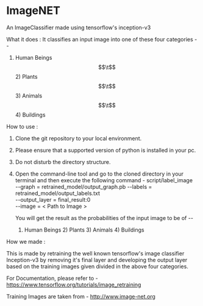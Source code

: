 # ImageNET
An ImageClassifier made using tensorflow's inception-v3

What it does :
It classifies an input image into one of these four categories -- 
1) Human Beings   $$\t$$    2) Plants   $$\t$$    3) Animals    $$\t$$   4) Buildings

How to use :
1) Clone the git repository to your local environment.
2) Please ensure that a supported version of python is installed in your pc.
3) Do not disturb the directory structure.
4) Open the command-line tool and go to the cloned directory in your terminal and then execute the following command -
   script/label_image \
   --graph = retrained_model/output_graph.pb --labels = retrained_model/output_labels.txt \
   --output_layer = final_result:0 \
   --image = < Path to Image >
   
   You will get the result as the probabilities of the input image to be of -- 
   1) Human Beings      2) Plants       3) Animals       4) Buildings

How we made :

This is made by retraining the well known tensorflow's image classifier Inception-v3 by removing it's final layer and developing
the output layer based on the training images given divided in the above four categories.

For Documentation, please refer to - https://www.tensorflow.org/tutorials/image_retraining

Training Images are taken from - http://www.image-net.org

